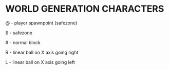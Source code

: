 # WORLD GENERATION CHARACTERS

@ - player spawnpoint (safezone)

$ - safezone

\# - normal block

R - linear ball on X axis going right

L - linear ball on X axis going left